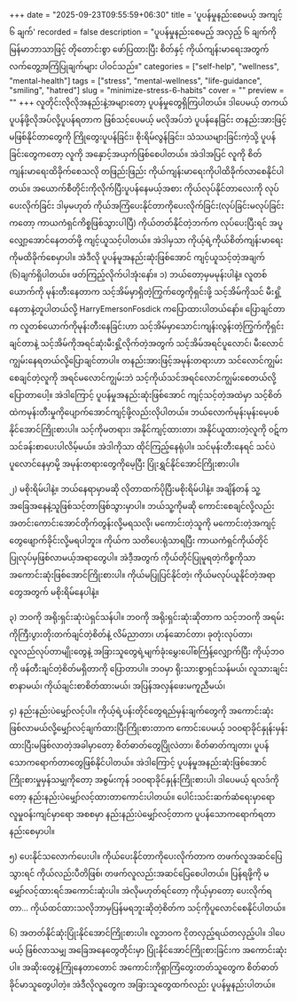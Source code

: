+++
date = "2025-09-23T09:55:59+06:30"
title = 'ပူပန်မှုနည်းစေမယ့် အကျင့် ၆ ချက်'
recorded = false
description = "ပူပန်မှုနည်းစေမည့် အလှည့် ၆ ချက်ကို မြန်မာဘာသာဖြင့် တိုတောင်းစွာ ဖော်ပြထားပြီး စိတ်နှင့် ကိုယ်ကျန်းမာရေးအတွက် လက်တွေ့အကြံပြုချက်များ ပါဝင်သည်။"
categories = ["self-help", "wellness", "mental-health"]
tags = ["stress", "mental-wellness", "life-guidance", "smiling", "hatred"]
slug = "minimize-stress-6-habits"
cover = ""
preview = ""
+++
လူတိုင်းလိုလိုအနည်းနဲ့အများတော့ ပူပန်မှုတွေရှိကြပါတယ်။ ဒါပေမယ့် တကယ်ပူပန်ဖို့လိုအပ်လို့ပူပန်ရတာက ဖြစ်သင့်ပေမယ့် မလိုအပ်ဘဲ ပူပန်နေခြင်း တနည်းအားဖြင့် မဖြစ်နိုင်တာတွေကို ကြိုတွေးပူပန်ခြင်း၊ စိုးရိမ်လွန်ခြင်း၊ သံသယများခြင်းကဲ့သို့ ပူပန်ခြင်းတွေကတော့ လူကို အနှောင့်အယှက်ဖြစ်စေပါတယ်။ အဲဒါအပြင် လူကို စိတ်ကျန်းမာရေးထိခိုက်စေသလို တဖြည်းဖြည်း ကိုယ်ကျန်းမာရေးကိုပါထိခိုက်လာစေနိုင်ပါတယ်။ အယောက်စီတိုင်းကိုလိုက်ပြီးပူပန်နေမယ့်အစား ကိုယ်လုပ်နိုင်တာလေးကို လုပ်ပေးလိုက်ခြင်း ဒါမှမဟုတ် ကိုယ်အကြံပေးနိုင်တာကိုပေးလိုက်ခြင်း(လုပ်ခြင်းမလုပ်ခြင်းကတော့ ကာယကံရှင်ကိစ္စဖြစ်သွားပါပြီ) ကိုယ်တတ်နိုင်တဲ့ဘက်က လုပ်ပေးပြီးရင် အပူလျှော့အောင်နေတတ်ဖို့ ကျင့်ယူသင့်ပါတယ်။ အဲဒါမှသာ ကိုယ့်ရဲ့ကိုယ်စိတ်ကျန်းမာရေးကိုမထိခိုက်စေမှာပါ။ အဲဒီလို ပူပန်မူအနည်းဆုံးဖြစ်အောင် ကျင့်ယူသင့်တဲ့အချက် (၆)ချက်ရှိပါတယ်။ ဖတ်ကြည့်လိုက်ပါအုံးနော်။
၁) ဘယ်တော့မှမမုန်းပါနဲ့။
လူတစ်ယောက်ကို မုန်းတီးနေတာက သင့်အိမ်မှာရှိတဲ့ကြွက်တွေကိုရှင်းဖို့ သင့်အိမ်ကိုသင် မီးရှို့နေတာနဲ့တူပါတယ်လို့ HarryEmersonFosdick ကပြောထားပါတယ်နော်။ ပြောချင်တာက လူတစ်ယောက်ကိုမုန်းတီးနေခြင်းဟာ သင့်အိမ်မှာသောင်းကျန်းလွန်းတဲ့ကြွက်ကိုရှင်းချင်တာနဲ့ သင့်အိမ်ကိုအရင်ဆုံးမီးရှို့လိုက်တဲ့အတွက် သင့်အိမ်အရင်ပူလောင်၊ မီးလောင်ကျွမ်းနေရတယ်လို့ပြောချင်တာပါ။ တနည်းအားဖြင့်အမုန်းတရားဟာ သင်လောင်ကျွမ်းစေချင်တဲ့လူကို အရင်မလောင်ကျွမ်းဘဲ သင့်ကိုယ်သင်အရင်လောင်ကျွမ်းစေတယ်လို့ပြောတာပေါ့။ အဲဒါကြောင့် ပူပန်မှုအနည်းဆုံးဖြစ်အောင် ကျင့်သင့်တဲ့အထဲမှာ သင့်စိတ်ထဲကမုန်းတီးမှုကိုပျောက်အောင်ကျင့်ဖို့လည်းလိုပါတယ်။ ဘယ်လောက်မုန်းမုန်းမေ့ပစ်နိုင်အောင်ကြိုးစားပါ။ သင့်ကိုမတရား၊ အနိုင်ကျင့်ထားတာ၊ အနိုင်ယူထားတဲ့လူကို ဝဋ်က သင်ခန်းစာပေးပါလိမ့်မယ်။ အဲဒါကိုသာ ထိုင်ကြည့်နေရုံပါ။ သင်မုန်းတီးနေရင် သင်ပဲပူလောင်နေမှာမို့ အမုန်းတရားတွေကိုမေ့ပြီး ပြုံးရွှင်နိုင်အောင်ကြိုးစားပါ။

၂) မစိုးရိမ်ပါနဲ့။
ဘယ်နေရာမှာမဆို လိုတာထက်ပိုပြီးမစိုးရိမ်ပါနဲ့။ အချိန်တန် သူ့အခြေအနေနဲ့သူဖြစ်သင့်တာဖြစ်သွားမှာပါ။ ဘယ်သူ့ကိုမဆို ကောင်းစေချင်လို့လည်း အတင်းကောင်းအောင်တိုက်တွန်းလို့မရသလို၊ မကောင်းတဲ့သူကို မကောင်းတဲ့အကျင့်တွေဖျောက်ခိုင်းလို့မရပါဘူး။ ကိုယ်က သတိပေးရုံသာရပြီး ကာယကံရှင်ကိုယ်တိုင်ပြုလုပ်မှဖြစ်လာမယ့်အရာတွေပါ။ အဲဒီ့အတွက် ကိုယ်တိုင်ပြုမူရတဲ့ကိစ္စကိုသာ အကောင်းဆုံးဖြစ်အောင်ကြိုးစားပါ။ ကိုယ်မပြုပြင်နိုင်တဲ့၊ ကိုယ်မလုပ်ယူနိုင်တဲ့အရာတွေအတွက် မစိုးရိမ်နေပါနဲ့။

၃) ဘဝကို အရိုးရှင်းဆုံးပဲရှင်သန်ပါ။
ဘဝကို အရိုးရှင်းဆုံးဆိုတာက သင့်ဘဝကို အရမ်းကိုကြီးပွားတိုးတက်ချင်တဲ့စိတ်နဲ့ လိမ်ညာတာ၊ ဟန်ဆောင်တာ၊ ခုတုံးလုပ်တာ၊ လူလည်လုပ်တာမျိုးတွေနဲ့ အခြားသူတွေရဲ့မျက်ခုံးမွှေးပေါ်စင်္ကြန့်လျှောက်ပြီး ကိုယ့်ဘဝကို ဖန်တီးချင်တဲ့စိတ်မရှိတာကို ပြောတာပါ။ ဘဝမှာ ရိုးသားစွာရှင်သန်မယ်၊ လူသားချင်းစာနာမယ်၊ ကိုယ်ချင်းစာစိတ်ထားမယ်၊ အပြန်အလှန်ဖေးမကူညီမယ်၊

၄) နည်းနည်းပဲမျှော်လင့်ပါ။
ကိုယ့်ရဲ့ပန်းတိုင်တွေရည်မှန်းချက်တွေကို အကောင်းဆုံးဖြစ်လာမယ်လို့မျှော်လင့်ချက်ထားပြီးကြိုးစားတာက ကောင်းပေမယ့် ၁၀၀ရာခိုင်နှုန်းမှန်းထားပြီးမဖြစ်လာတဲ့အခါမှာတော့ စိတ်ဓာတ်တွေပြိုလဲတာ၊ စိတ်ဓာတ်ကျတာ၊ ပူပန်သောကရောက်တာတွေဖြစ်နိုင်ပါတယ်။ အဲဒါကြောင့် ပူပန်မှုအနည်းဆုံးဖြစ်အောင် ကြိုးစားမှုမှန်သမျှကိုတော့ အစွမ်းကုန် ၁၀၀ရာခိုင်နှုန်းကြိုးစားပါ၊ ဒါပေမယ့် ရလဒ်ကိုတော့ နည်းနည်းပဲမျှော်လင့်ထားတာကောင်းပါတယ်။ ပေါင်းသင်းဆက်ဆံရေးမှာရော လူမှုဝန်းကျင်မှာရော အစစမှာ နည်းနည်းပဲမျှော်လင့်တာက ပူပန်သောကရောက်ရတာနည်းစေမှာပါ။

၅) ပေးနိုင်သလောက်ပေးပါ။
ကိုယ်ပေးနိုင်တာကိုပေးလိုက်တာက တဖက်လူအဆင်ပြေသွားရင် ကိုယ်လည်းပီတိဖြစ်၊ တဖက်လူလည်းအဆင်ပြေစေပါတယ်။ ပြန်ရဖို့ကို မမျှော်လင့်ထားရင်အကောင်းဆုံးပါ။ အဲလိုမဟုတ်ရင်တော့ ကိုယ့်မှာတော့ ပေးလိုက်ရတာ… ကိုယ်ထင်ထားသလိုဘာမှပြန်မရဘူးဆိုတဲ့စိတ်က သင့်ကိုပူလောင်စေနိုင်ပါတယ်။

၆) အတတ်နိုင်ဆုံးပြုံးနိုင်အောင်ကြိုးစားပါ။
လူ့ဘဝက ငိုတလှည့်ရယ်တလှည့်ပါ။ ဒါပေမယ့် ဖြစ်လာသမျှ အခြေအနေတွေတိုင်းမှာ ပြုံးနိုင်အောင်ကြိုးစားခြင်းက အကောင်းဆုံးပါ။ အဆိုးတွေနဲ့ကြုံနေတာတောင် အကောင်းကိုရှာကြံတွေးတတ်သူတွေက စိတ်ဓာတ်ခိုင်မာသူတွေပါတဲ့။ အဲဒီလိုလူတွေက အခြားသူတွေထက်လည်း ပူပန်မှုနည်းပါတယ်။ 
